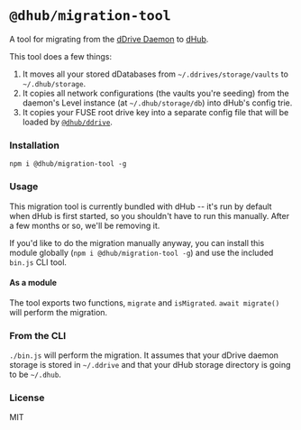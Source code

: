 # `@dhub/migration-tool`
A tool for migrating from the [dDrive Daemon](https://github.com) to [dHub](https://github.com/-org/dhub).

This tool does a few things:
1. It moves all your stored dDatabases from `~/.ddrives/storage/vaults` to `~/.dhub/storage`.
2. It copies all network configurations (the vaults you're seeding) from the daemon's Level instance (at `~/.dhub/storage/db`) into dHub's config trie.
3. It copies your FUSE root drive key into a separate config file that will be loaded by [`@dhub/ddrive`](https://github.com).

### Installation
```
npm i @dhub/migration-tool -g
```

### Usage
This migration tool is currently bundled with dHub -- it's run by default when dHub is first started, so you shouldn't have to run this manually. After a few months or so, we'll be removing it. 

If you'd like to do the migration manually anyway, you can install this module globally (`npm i @dhub/migration-tool -g`) and use the included `bin.js` CLI tool.

#### As a module
The tool exports two functions, `migrate` and `isMigrated`. `await migrate()` will perform the migration.

### From the CLI
`./bin.js` will perform the migration. It assumes that your dDrive daemon storage is stored in `~/.ddrive` and that your dHub storage directory is going to be `~/.dhub`.

### License
MIT
